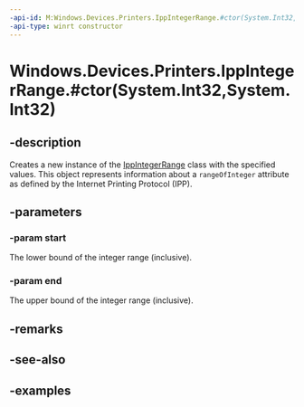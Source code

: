 ```yaml
---
-api-id: M:Windows.Devices.Printers.IppIntegerRange.#ctor(System.Int32,System.Int32)
-api-type: winrt constructor
---
```


# Windows.Devices.Printers.IppIntegerRange.#ctor(System.Int32,System.Int32)

<!--
public IppIntegerRange (int start, int end);
-->


## -description

Creates a new instance of the [IppIntegerRange](ippintegerrange.md) class with the specified values. This object represents information about a `rangeOfInteger` attribute as defined by the Internet Printing Protocol (IPP).

## -parameters

### -param start

The lower bound of the integer range (inclusive).

### -param end

The upper bound of the integer range (inclusive).

## -remarks

## -see-also

## -examples


